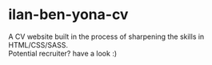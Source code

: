 # ilan-ben-yona-cv

A CV website built in the process of sharpening the skills in HTML/CSS/SASS. \
Potential recruiter? have a look :)
